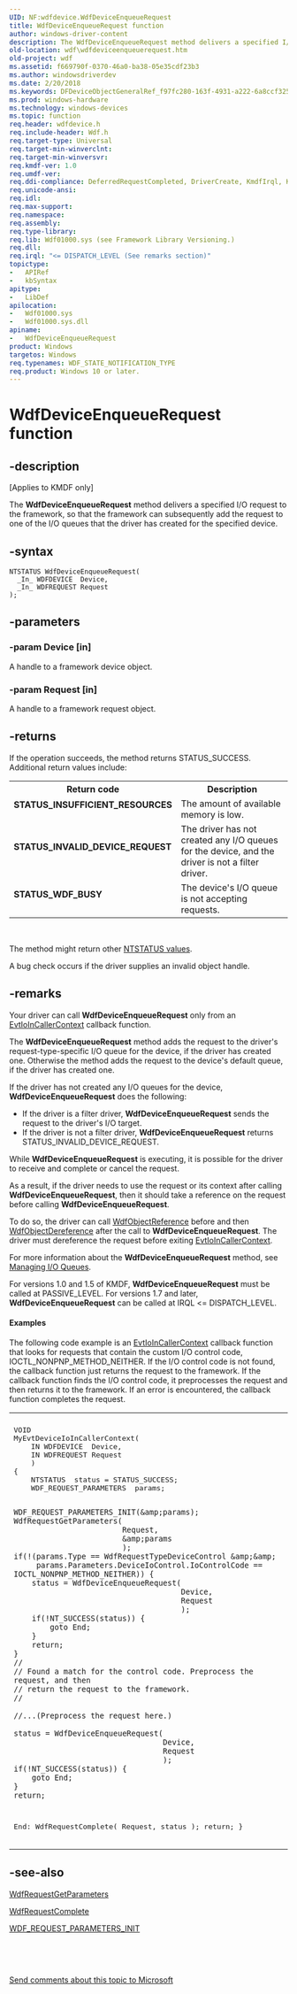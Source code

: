```yaml
---
UID: NF:wdfdevice.WdfDeviceEnqueueRequest
title: WdfDeviceEnqueueRequest function
author: windows-driver-content
description: The WdfDeviceEnqueueRequest method delivers a specified I/O request to the framework, so that the framework can subsequently add the request to one of the I/O queues that the driver has created for the specified device.
old-location: wdf\wdfdeviceenqueuerequest.htm
old-project: wdf
ms.assetid: f669790f-0370-46a0-ba38-05e35cdf23b3
ms.author: windowsdriverdev
ms.date: 2/20/2018
ms.keywords: DFDeviceObjectGeneralRef_f97fc280-163f-4931-a222-6a8ccf3251d2.xml, kmdf.wdfdeviceenqueuerequest, WdfDeviceEnqueueRequest, wdf.wdfdeviceenqueuerequest, wdfdevice/WdfDeviceEnqueueRequest, WdfDeviceEnqueueRequest method
ms.prod: windows-hardware
ms.technology: windows-devices
ms.topic: function
req.header: wdfdevice.h
req.include-header: Wdf.h
req.target-type: Universal
req.target-min-winverclnt: 
req.target-min-winversvr: 
req.kmdf-ver: 1.0
req.umdf-ver: 
req.ddi-compliance: DeferredRequestCompleted, DriverCreate, KmdfIrql, KmdfIrql2, RequestCompleted, RequestCompletedLocal
req.unicode-ansi: 
req.idl: 
req.max-support: 
req.namespace: 
req.assembly: 
req.type-library: 
req.lib: Wdf01000.sys (see Framework Library Versioning.)
req.dll: 
req.irql: "<= DISPATCH_LEVEL (See remarks section)"
topictype:
-	APIRef
-	kbSyntax
apitype:
-	LibDef
apilocation:
-	Wdf01000.sys
-	Wdf01000.sys.dll
apiname:
-	WdfDeviceEnqueueRequest
product: Windows
targetos: Windows
req.typenames: WDF_STATE_NOTIFICATION_TYPE
req.product: Windows 10 or later.
---
```


# WdfDeviceEnqueueRequest function


## -description


<p class="CCE_Message">[Applies to KMDF only]

The <b>WdfDeviceEnqueueRequest</b> method delivers a specified I/O request to the framework, so that the framework can subsequently add the request to one of the I/O queues that the driver has created for the specified device.


## -syntax


````
NTSTATUS WdfDeviceEnqueueRequest(
  _In_ WDFDEVICE  Device,
  _In_ WDFREQUEST Request
);
````


## -parameters




### -param Device [in]

A handle to a framework device object.


### -param Request [in]

A handle to a framework request object.


## -returns



If the operation succeeds, the method returns STATUS_SUCCESS. Additional return values include:

<table>
<tr>
<th>Return code</th>
<th>Description</th>
</tr>
<tr>
<td width="40%">
<dl>
<dt><b>STATUS_INSUFFICIENT_RESOURCES</b></dt>
</dl>
</td>
<td width="60%">
The amount of available memory is low.

</td>
</tr>
<tr>
<td width="40%">
<dl>
<dt><b>STATUS_INVALID_DEVICE_REQUEST</b></dt>
</dl>
</td>
<td width="60%">
The driver has not created any I/O queues for the device, and the driver is not a filter driver.


</td>
</tr>
<tr>
<td width="40%">
<dl>
<dt><b>STATUS_WDF_BUSY</b></dt>
</dl>
</td>
<td width="60%">
The device's I/O queue is not accepting requests.

</td>
</tr>
</table>
 

The method might return other <a href="https://msdn.microsoft.com/library/windows/hardware/ff557697">NTSTATUS values</a>.

A bug check occurs if the driver supplies an invalid object handle.




## -remarks



Your driver can call <b>WdfDeviceEnqueueRequest</b> only from an <a href="..\wdfdevice\nc-wdfdevice-evt_wdf_io_in_caller_context.md">EvtIoInCallerContext</a> callback function.

The <b>WdfDeviceEnqueueRequest</b> method adds the request to the driver's request-type-specific I/O queue for the device, if the driver has created one. Otherwise the method adds the request to the device's default queue, if the driver has created one.

If the driver has not created any I/O queues for the device, <b>WdfDeviceEnqueueRequest</b> does the following:

<ul>
<li>
If the driver is a filter driver, <b>WdfDeviceEnqueueRequest</b> sends the request to the driver's I/O target.

</li>
<li>
If the driver is not a filter driver, <b>WdfDeviceEnqueueRequest</b> returns STATUS_INVALID_DEVICE_REQUEST.

</li>
</ul>
While <b>WdfDeviceEnqueueRequest</b> is executing, it is possible for the driver to receive and complete or cancel the request.

As a result, if the driver needs to use the request or its context after calling <b>WdfDeviceEnqueueRequest</b>, then it should take a reference on the request before calling <b>WdfDeviceEnqueueRequest</b>.

To do so, the driver can call <a href="https://msdn.microsoft.com/library/windows/hardware/ff548758">WdfObjectReference</a> before and then <a href="https://msdn.microsoft.com/library/windows/hardware/ff548739">WdfObjectDereference</a> after the call to <b>WdfDeviceEnqueueRequest</b>. The driver must dereference the request before exiting <a href="..\wdfdevice\nc-wdfdevice-evt_wdf_io_in_caller_context.md">EvtIoInCallerContext</a>.

For more information about the <b>WdfDeviceEnqueueRequest</b> method, see <a href="https://docs.microsoft.com/en-us/windows-hardware/drivers/wdf/managing-i-o-queues">Managing I/O Queues</a>.

For versions 1.0 and 1.5 of KMDF, <b>WdfDeviceEnqueueRequest</b> must be called at PASSIVE_LEVEL. For versions 1.7 and later, <b>WdfDeviceEnqueueRequest</b> can be called at IRQL &lt;= DISPATCH_LEVEL.


#### Examples

The following code example is an <a href="..\wdfdevice\nc-wdfdevice-evt_wdf_io_in_caller_context.md">EvtIoInCallerContext</a> callback function that looks for requests that contain the custom I/O control code, IOCTL_NONPNP_METHOD_NEITHER. If the I/O control code is not found, the callback function just returns the request to the framework. If the callback function finds the I/O control code, it preprocesses the request and then returns it to the framework. If an error is encountered, the callback function completes the request.

<div class="code"><span codelanguage=""><table>
<tr>
<th></th>
</tr>
<tr>
<td>
<pre>VOID
MyEvtDeviceIoInCallerContext(
    IN WDFDEVICE  Device,
    IN WDFREQUEST Request
    )
{
    NTSTATUS  status = STATUS_SUCCESS;
    WDF_REQUEST_PARAMETERS  params;

    WDF_REQUEST_PARAMETERS_INIT(&amp;params);
    WdfRequestGetParameters(
                            Request,
                            &amp;params
                            );
    if(!(params.Type == WdfRequestTypeDeviceControl &amp;&amp;
         params.Parameters.DeviceIoControl.IoControlCode == IOCTL_NONPNP_METHOD_NEITHER)) {
        status = WdfDeviceEnqueueRequest(
                                         Device,
                                         Request
                                         );
        if(!NT_SUCCESS(status)) {
            goto End;
        }
        return;
    }
    //
    // Found a match for the control code. Preprocess the request, and then
    // return the request to the framework.
    //

    //...(Preprocess the request here.)

    status = WdfDeviceEnqueueRequest(
                                     Device,
                                     Request
                                     );
    if(!NT_SUCCESS(status)) {
        goto End;
    }
    return;
End:
    WdfRequestComplete(
                       Request,
                       status
                       );
    return;
}</pre>
</td>
</tr>
</table></span></div>



## -see-also

<a href="..\wdfrequest\nf-wdfrequest-wdfrequestgetparameters.md">WdfRequestGetParameters</a>



<a href="..\wdfrequest\nf-wdfrequest-wdfrequestcomplete.md">WdfRequestComplete</a>



<a href="..\wdfrequest\nf-wdfrequest-wdf_request_parameters_init.md">WDF_REQUEST_PARAMETERS_INIT</a>



 

 

<a href="mailto:wsddocfb@microsoft.com?subject=Documentation%20feedback [wdf\wdf]:%20WdfDeviceEnqueueRequest method%20 RELEASE:%20(2/20/2018)&amp;body=%0A%0APRIVACY STATEMENT%0A%0AWe use your feedback to improve the documentation. We don't use your email address for any other purpose, and we'll remove your email address from our system after the issue that you're reporting is fixed. While we're working to fix this issue, we might send you an email message to ask for more info. Later, we might also send you an email message to let you know that we've addressed your feedback.%0A%0AFor more info about Microsoft's privacy policy, see http://privacy.microsoft.com/en-us/default.aspx." title="Send comments about this topic to Microsoft">Send comments about this topic to Microsoft</a>

